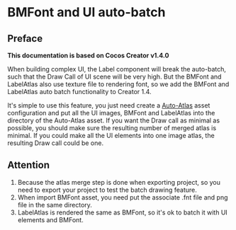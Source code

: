 # BMFont and UI auto-batch

## Preface

**This documentation is based on Cocos Creator v1.4.0**

When building complex UI, the Label component will break the auto-batch, such that the Draw Call of UI scene will be very high.
But the BMFont and LabelAtlas also use texture file to rendering font, so we add the BMFont and LabelAtlas auto batch functionality to Creator 1.4.

It's simple to use this feature, you just need create a [Auto-Atlas](../asset-workflow/auto-atlas.html) asset configuration and put all the UI images,
BMFont and LabelAtlas into the directory of the Auto-Atlas asset. If you want the Draw call as minimal as possible, you should make sure the resulting 
number of merged atlas is minimal. If you could make all the UI elements into one image atlas, the resulting Draw call could be one.


## Attention
1. Because the atlas merge step is done when exporting project, so you need to export your project to test the batch drawing feature.
2. When import BMFont asset, you need put the associate .fnt file and png file in the same directory.
3. LabelAtlas is rendered the same as BMFont, so it's ok to batch it with UI elements and BMFont.
